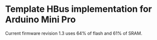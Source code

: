 # Template HBus implementation for Arduino Mini Pro

Current firmware revision 1.3 uses 64% of flash and 61% of SRAM.
